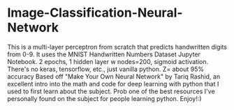# Image-Classification-Neural-Network
This is a multi-layer perceptron from scratch that predicts handwritten digits from 0-9.
It uses the MNIST Handwritten Numbers Dataset
Jupyter Notebook.
2 epochs, 1 hidden layer w nodes=200, sigmoid activation.
There's no keras, tensorflow, etc., just vanilla python.
Z= about 95% accuracy
Based off "Make Your Own Neural Network" by Tariq Rashid, an excellent intro into the math and code for deep learning with python that I used to first learn about the subject. Prob one of the best resources I've personally found on the subject for people learning python.
Enjoy!:)
